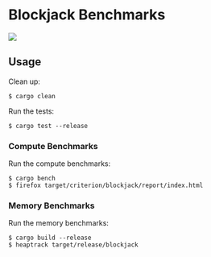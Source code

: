 # Blockjack Benchmarks

![](https://img.shields.io/badge/Status-Experimental-orange)

## Usage

Clean up:

	$ cargo clean

Run the tests:

	$ cargo test --release

### Compute Benchmarks

Run the compute benchmarks:

	$ cargo bench
	$ firefox target/criterion/blockjack/report/index.html

### Memory Benchmarks

Run the memory benchmarks:

	$ cargo build --release
	$ heaptrack target/release/blockjack
